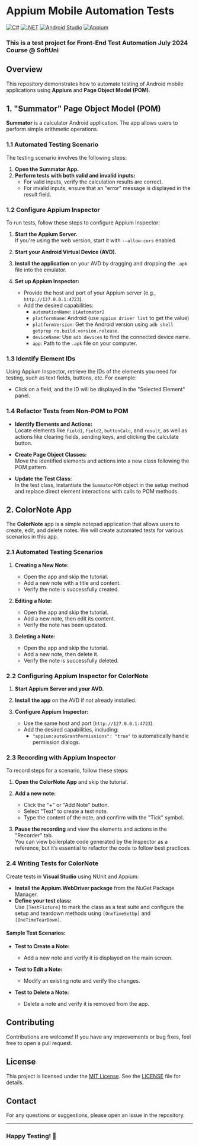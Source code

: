 # Appium Mobile Automation Tests

[![C#](https://img.shields.io/badge/Made%20with-C%23-239120.svg)](https://learn.microsoft.com/en-us/dotnet/csharp/)
[![.NET](https://img.shields.io/badge/.NET-5C2D91.svg)](https://dotnet.microsoft.com/)
[![Android Studio](https://img.shields.io/badge/Built%20with-Android%20Studio-3DDC84.svg)](https://developer.android.com/studio)
[![Appium](https://img.shields.io/badge/tested%20with-Appium-41BDF5.svg)](https://appium.io/)

### This is a test project for Front-End Test Automation July 2024 Course @ SoftUni

## Overview
This repository demonstrates how to automate testing of Android mobile applications using **Appium** and **Page Object Model (POM)**.

## 1. "Summator" Page Object Model (POM)
 **Summator** is a calculator Android application. The app allows users to perform simple arithmetic operations.

### 1.1 Automated Testing Scenario

The testing scenario involves the following steps:

1. **Open the Summator App.**
2. **Perform tests with both valid and invalid inputs:**
   - For valid inputs, verify the calculation results are correct.
   - For invalid inputs, ensure that an "error" message is displayed in the result field.

### 1.2 Configure Appium Inspector

To run tests, follow these steps to configure Appium Inspector:

1. **Start the Appium Server.**  
   If you're using the web version, start it with `--allow-cors` enabled.
   
2. **Start your Android Virtual Device (AVD).**
   
3. **Install the application** on your AVD by dragging and dropping the `.apk` file into the emulator.

4. **Set up Appium Inspector:**
   - Provide the host and port of your Appium server (e.g., `http://127.0.0.1:4723`).
   - Add the desired capabilities:
     - `automationName`: `UiAutomator2`
     - `platformName`: Android (use `appium driver list` to get the value)
     - `platformVersion`: Get the Android version using `adb shell getprop ro.build.version.release`.
     - `deviceName`: Use `adb devices` to find the connected device name.
     - `app`: Path to the `.apk` file on your computer.
### 1.3 Identify Element IDs

Using Appium Inspector, retrieve the IDs of the elements you need for testing, such as text fields, buttons, etc. For example:
- Click on a field, and the ID will be displayed in the "Selected Element" panel.

### 1.4 Refactor Tests from Non-POM to POM

- **Identify Elements and Actions:**  
  Locate elements like `field1`, `field2`, `buttonCalc`, and `result`, as well as actions like clearing fields, sending keys, and clicking the calculate button.

- **Create Page Object Classes:**  
  Move the identified elements and actions into a new class following the POM pattern.

- **Update the Test Class:**  
  In the test class, instantiate the `SummatorPOM` object in the setup method and replace direct element interactions with calls to POM methods.

## 2. ColorNote App

The **ColorNote** app is a simple notepad application that allows users to create, edit, and delete notes. We will create automated tests for various scenarios in this app.

### 2.1 Automated Testing Scenarios

1. **Creating a New Note:**
   - Open the app and skip the tutorial.
   - Add a new note with a title and content.
   - Verify the note is successfully created.

2. **Editing a Note:**
   - Open the app and skip the tutorial.
   - Add a new note, then edit its content.
   - Verify the note has been updated.

3. **Deleting a Note:**
   - Open the app and skip the tutorial.
   - Add a new note, then delete it.
   - Verify the note is successfully deleted.

### 2.2 Configuring Appium Inspector for ColorNote

1. **Start Appium Server and your AVD.**
   
2. **Install the app** on the AVD if not already installed.

3. **Configure Appium Inspector:**
   - Use the same host and port (`http://127.0.0.1:4723`).
   - Add the desired capabilities, including:
     - `"appium:autoGrantPermissions": "true"` to automatically handle permission dialogs.

### 2.3 Recording with Appium Inspector

To record steps for a scenario, follow these steps:

1. **Open the ColorNote App** and skip the tutorial.
   
2. **Add a new note:**
   - Click the "+" or "Add Note" button.
   - Select "Text" to create a text note.
   - Type the content of the note, and confirm with the "Tick" symbol.
   
3. **Pause the recording** and view the elements and actions in the "Recorder" tab.  
   You can view boilerplate code generated by the Inspector as a reference, but it’s essential to refactor the code to follow best practices.

### 2.4 Writing Tests for ColorNote

Create tests in **Visual Studio** using NUnit and Appium:

- **Install the Appium.WebDriver package** from the NuGet Package Manager.
- **Define your test class:**  
  Use `[TestFixture]` to mark the class as a test suite and configure the setup and teardown methods using `[OneTimeSetUp]` and `[OneTimeTearDown]`.

#### Sample Test Scenarios:

- **Test to Create a Note:**
  - Add a new note and verify it is displayed on the main screen.

- **Test to Edit a Note:**
  - Modify an existing note and verify the changes.

- **Test to Delete a Note:**
  - Delete a note and verify it is removed from the app.
    
## Contributing
Contributions are welcome! If you have any improvements or bug fixes, feel free to open a pull request.

## License
This project is licensed under the [MIT License](LICENSE). See the [LICENSE](LICENSE) file for details.

## Contact
For any questions or suggestions, please open an issue in the repository.

---
### Happy Testing! 🚀

